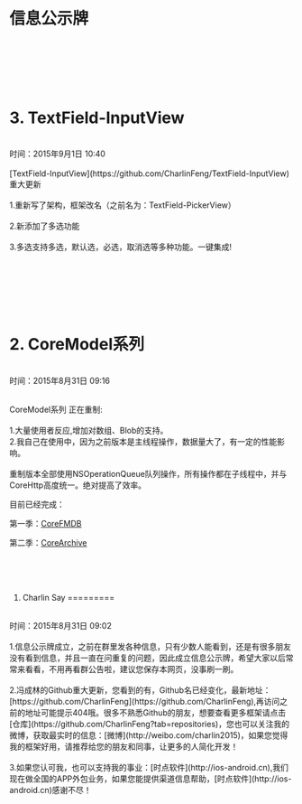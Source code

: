 信息公示牌
=========


<br/><br/><br/>
3. TextField-InputView
=========
<br/>
时间：2015年9月1日 10:40<br/><br/>
[TextField-InputView](https://github.com/CharlinFeng/TextField-InputView) 重大更新<br/><br/>
1.重新写了架构，框架改名（之前名为：TextField-PickerView）<br/><br/>
2.新添加了多选功能<br/><br/>
3.多选支持多选，默认选，必选，取消选等多种功能。一键集成!




<br/><br/><br/>
2. CoreModel系列
=========

<br/>
时间：2015年8月31日 09:16<br/><br/>

CoreModel系列 正在重制:<br/>
<br/>
1.大量使用者反应,增加对数组、Blob的支持。<br/>
2.我自己在使用中，因为之前版本是主线程操作，数据量大了，有一定的性能影响。<br/>
<br/>
重制版本全部使用NSOperationQueue队列操作，所有操作都在子线程中，并与CoreHttp高度统一。绝对提高了效率。<br/>

目前已经完成：<br/>

第一季：[CoreFMDB](https://github.com/nsdictionary/CoreFMDB) <br/>

第二季：[CoreArchive](https://github.com/nsdictionary/CoreArchive)<br/>



<br/><br/><br/>
1. Charlin Say
=========

<br/>
时间：2015年8月31日 09:02
<br/><br/>
1.信息公示牌成立，之前在群里发各种信息，只有少数人能看到，还是有很多朋友没有看到信息，并且一直在问重复的问题，因此成立信息公示牌，希望大家以后常常来看看，不用再看群公告啦，建议您保存本网页，没事刷一刷。<br/>

<br/>
2.冯成林的Github重大更新，您看到的有，Github名已经变化，最新地址：[https://github.com/CharlinFeng](https://github.com/CharlinFeng),再访问之前的地址可能提示404哦。很多不熟悉Github的朋友，想要查看更多框架请点击[仓库](https://github.com/CharlinFeng?tab=repositories)，您也可以关注我的微博，获取最实时的信息：[微博](http://weibo.com/charlin2015)，如果您觉得我的框架好用，请推荐给您的朋友和同事，让更多的人简化开发！<br/>


<br/>
3.如果您认可我，也可以支持我的事业：[时点软件](http://ios-android.cn),我们现在做全国的APP外包业务，如果您能提供渠道信息帮助，[时点软件](http://ios-android.cn)感谢不尽！

